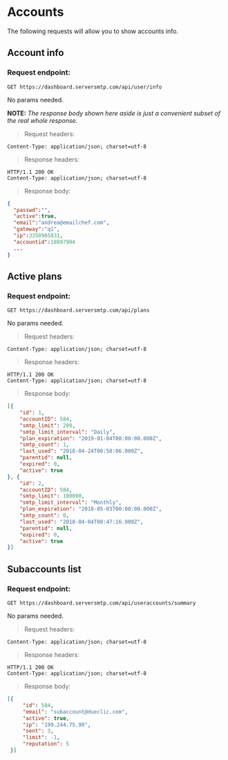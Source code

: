 # Accounts

The following requests will allow you to show accounts info.

## Account info

### Request endpoint:

`
GET https://dashboard.serversmtp.com/api/user/info
`

No params needed.

<aside class="notice">
<strong>NOTE:</strong> <em>The response body shown here aside is just a convenient subset of the real whole response.</em>
</aside> 

> Request headers:

```
Content-Type: application/json; charset=utf-8
```

> Response headers:

```
HTTP/1.1 200 OK
Content-Type: application/json; charset=utf-8
```

> Response body:

```json
{
  "passwd":"",
  "active":true,
  "email":"andrea@emailchef.com",
  "gateway":"q1",
  "ip":3350965831,
  "accountid":18897904
  ...
}
```

## Active plans

### Request endpoint:

`
GET https://dashboard.serversmtp.com/api/plans
`

No params needed.

> Request headers:

```
Content-Type: application/json; charset=utf-8
```

> Response headers:

```
HTTP/1.1 200 OK
Content-Type: application/json; charset=utf-8
```

> Response body:

```json
[{
    "id": 1,
    "accountID": 584,
    "smtp_limit": 200,
    "smtp_limit_interval": "Daily",
    "plan_expiration": "2019-01-04T00:00:00.000Z",
    "smtp_count": 1,
    "last_used": "2018-04-24T08:58:06.000Z",
    "parentid": null,
    "expired": 0,
    "active": true
}, {
    "id": 2,
    "accountID": 584,
    "smtp_limit": 100000,
    "smtp_limit_interval": "Monthly",
    "plan_expiration": "2018-05-03T00:00:00.000Z",
    "smtp_count": 0,
    "last_used": "2018-04-04T08:47:16.000Z",
    "parentid": null,
    "expired": 0,
    "active": true
}]

```

## Subaccounts list

### Request endpoint:

`
GET https://dashboard.serversmtp.com/api/useraccounts/summary
`

No params needed.

> Request headers:

```
Content-Type: application/json; charset=utf-8
```

> Response headers:

```
HTTP/1.1 200 OK
Content-Type: application/json; charset=utf-8
```

> Response body:

```json
[{
     "id": 584,
     "email": "subaccount@dueclic.com",
     "active": true,
     "ip": "199.244.75.99",
     "sent": 3,
     "limit": -1,
     "reputation": 5
 }]

```